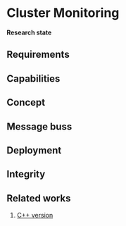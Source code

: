 <h1>Cluster Monitoring</h1>

__Research state__

<h2>Requirements</h2>

<h2>Capabilities</h2>

<h2>Concept</h2>

<h2>Message buss</h2>

<h2>Deployment</h2>

<h2>Integrity</h2>

<h2>Related works</h2>

1. <a href = https://github.com/Ozanis/TelemetryAgent >C++ version</a>
